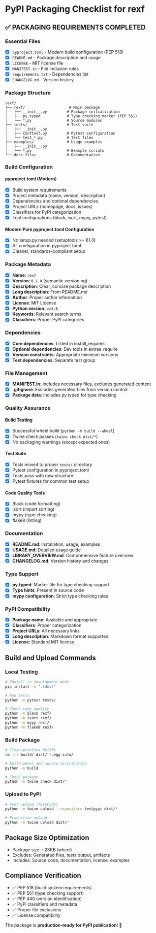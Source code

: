 # PyPI Packaging Checklist for rexf

## ✅ **PACKAGING REQUIREMENTS COMPLETED**

### **Essential Files**
- [x] `pyproject.toml` - Modern build configuration (PEP 518)
- [x] `README.md` - Package description and usage
- [x] `LICENSE` - MIT license file
- [x] `MANIFEST.in` - File inclusion rules
- [x] `requirements.txt` - Dependencies list
- [x] `CHANGELOG.md` - Version history

### **Package Structure**
```
rexf/
├── rexf/                    # Main package
│   ├── __init__.py         # Package initialization
│   ├── py.typed            # Type checking marker (PEP 561)
│   └── *.py                # Source modules
├── tests/                  # Test suite
│   ├── __init__.py
│   ├── conftest.py         # Pytest configuration
│   └── test_*.py           # Test files
├── examples/               # Usage examples
│   ├── __init__.py
│   └── *.py                # Example scripts
└── docs files              # Documentation
```

### **Build Configuration**

#### **pyproject.toml (Modern)**
- [x] Build system requirements
- [x] Project metadata (name, version, description)
- [x] Dependencies and optional dependencies
- [x] Project URLs (homepage, docs, issues)
- [x] Classifiers for PyPI categorization
- [x] Tool configurations (black, isort, mypy, pytest)

#### **Modern Pure pyproject.toml Configuration**
- [x] No setup.py needed (setuptools >= 61.0)
- [x] All configuration in pyproject.toml
- [x] Cleaner, standards-compliant setup

### **Package Metadata**
- [x] **Name**: `rexf`
- [x] **Version**: `0.1.0` (semantic versioning)
- [x] **Description**: Clear, concise package description
- [x] **Long description**: From README.md
- [x] **Author**: Proper author information
- [x] **License**: MIT License
- [x] **Python version**: `>=3.8`
- [x] **Keywords**: Relevant search terms
- [x] **Classifiers**: Proper PyPI categories

### **Dependencies**
- [x] **Core dependencies**: Listed in install_requires
- [x] **Optional dependencies**: Dev tools in extras_require
- [x] **Version constraints**: Appropriate minimum versions
- [x] **Test dependencies**: Separate test group

### **File Management**
- [x] **MANIFEST.in**: Includes necessary files, excludes generated content
- [x] **.gitignore**: Excludes generated files from version control
- [x] **Package data**: Includes py.typed for type checking

### **Quality Assurance**

#### **Build Testing**
- [x] Successful wheel build (`python -m build --wheel`)
- [x] Twine check passes (`twine check dist/*`)
- [x] No packaging warnings (except expected ones)

#### **Test Suite**
- [x] Tests moved to proper `tests/` directory
- [x] Pytest configuration in pyproject.toml
- [x] Tests pass with new structure
- [x] Pytest fixtures for common test setup

#### **Code Quality Tools**
- [x] Black (code formatting)
- [x] isort (import sorting)
- [x] mypy (type checking)
- [x] flake8 (linting)

### **Documentation**
- [x] **README.md**: Installation, usage, examples
- [x] **USAGE.md**: Detailed usage guide
- [x] **LIBRARY_OVERVIEW.md**: Comprehensive feature overview
- [x] **CHANGELOG.md**: Version history and changes

### **Type Support**
- [x] **py.typed**: Marker file for type checking support
- [x] **Type hints**: Present in source code
- [x] **mypy configuration**: Strict type checking rules

### **PyPI Compatibility**
- [x] **Package name**: Available and appropriate
- [x] **Classifiers**: Proper categorization
- [x] **Project URLs**: All necessary links
- [x] **Long description**: Markdown format supported
- [x] **License**: Standard MIT license

## **Build and Upload Commands**

### **Local Testing**
```bash
# Install in development mode
pip install -e ".[dev]"

# Run tests
python -m pytest tests/

# Check code quality
python -m black rexf/
python -m isort rexf/
python -m mypy rexf/
python -m flake8 rexf/
```

### **Build Package**
```bash
# Clean previous builds
rm -rf build/ dist/ *.egg-info/

# Build wheel and source distribution
python -m build

# Check package
python -m twine check dist/*
```

### **Upload to PyPI**
```bash
# Test upload (TestPyPI)
python -m twine upload --repository testpypi dist/*

# Production upload
python -m twine upload dist/*
```

## **Package Size Optimization**
- Package size: ~23KB (wheel)
- Excludes: Generated files, tests output, artifacts
- Includes: Source code, documentation, license, examples

## **Compliance Verification**
- ✅ PEP 518 (build system requirements)
- ✅ PEP 561 (type checking support)
- ✅ PEP 440 (version identification)
- ✅ PyPI classifiers and metadata
- ✅ Proper file exclusions
- ✅ License compatibility

The package is **production-ready for PyPI publication**! 🚀
